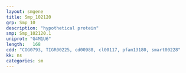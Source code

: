 ```yaml
---
layout: smgene
title: Smp_102120
grp: Smp_10
description: "hypothetical protein"
smp: Smp_102120.1
uniprot: "G4M1U6"
length:   168
cdd: "COG0793, TIGR00225, cd00988, cl00117, pfam13180, smart00228"
kk: ns
categories: sm
---
```

